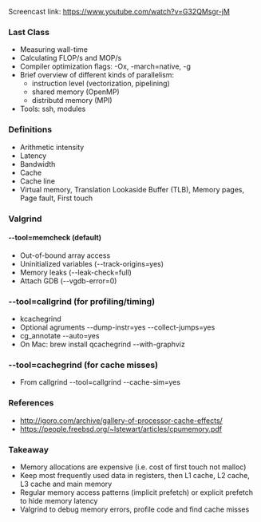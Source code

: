 Screencast link:
https://www.youtube.com/watch?v=G32QMsgr-jM

### Last Class
* Measuring wall-time
* Calculating FLOP/s and MOP/s
* Compiler optimization flags: -Ox, -march=native, -g
* Brief overview of different kinds of parallelism:
  + instruction level (vectorization, pipelining)
  + shared memory (OpenMP)
  + distributd memory (MPI)
* Tools: ssh, modules

### Definitions
* Arithmetic intensity
* Latency
* Bandwidth
* Cache
* Cache line
* Virtual memory, Translation Lookaside Buffer (TLB), Memory pages, Page fault, First touch

### Valgrind

#### --tool=memcheck (default)
- Out-of-bound array access
- Uninitialized variables (--track-origins=yes)
- Memory leaks (--leak-check=full)
- Attach GDB (--vgdb-error=0)

### --tool=callgrind (for profiling/timing)
* kcachegrind <callgrind-output-file>
* Optional agruments --dump-instr=yes --collect-jumps=yes
* cg_annotate --auto=yes <output-file>
* On Mac: brew install qcachegrind --with-graphviz

### --tool=cachegrind (for cache misses)
* From callgrind --tool=callgrind --cache-sim=yes

### References
* http://igoro.com/archive/gallery-of-processor-cache-effects/
* https://people.freebsd.org/~lstewart/articles/cpumemory.pdf

### Takeaway
* Memory allocations are expensive (i.e. cost of first touch not malloc)
* Keep most frequently used data in registers, then L1 cache, L2 cache, L3 cache and main memory
* Regular memory access patterns (implicit prefetch) or explicit prefetch to hide memory latency
* Valgrind to debug memory errors, profile code and find cache misses

